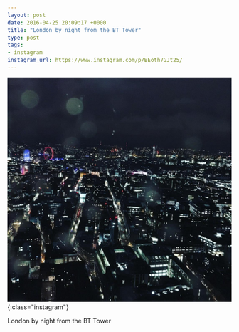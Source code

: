 ```yaml
---
layout: post
date: 2016-04-25 20:09:17 +0000
title: "London by night from the BT Tower"
type: post
tags:
- instagram
instagram_url: https://www.instagram.com/p/BEoth7GJt25/
---
```


![Instagram - BEoth7GJt25](/assets/BEoth7GJt25.jpg){:class="instagram"}

London by night from the BT Tower
